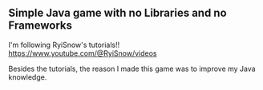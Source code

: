## Simple Java game with no Libraries and no Frameworks

I'm following RyiSnow's tutorials!! https://www.youtube.com/@RyiSnow/videos

Besides the tutorials, the reason I made this game was to improve my Java knowledge.
